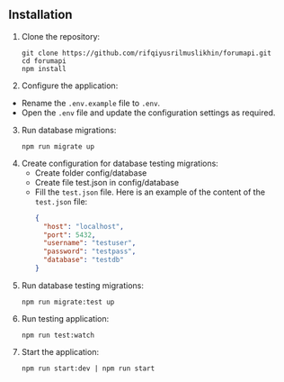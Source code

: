 ## Installation

1. Clone the repository:
   ```shell
   git clone https://github.com/rifqiyusrilmuslikhin/forumapi.git
   cd forumapi  
   npm install
2. Configure the application:  
* Rename the `.env.example` file to `.env`.  
* Open the `.env` file and update the configuration settings as required.  
3. Run database migrations:
   ```shell
   npm run migrate up
4. Create configuration for database testing migrations:
   - Create folder config/database
   - Create file test.json in config/database
   - Fill the `test.json` file. Here is an example of the content of the `test.json` file:
     ```json
     {
       "host": "localhost",
       "port": 5432,
       "username": "testuser",
       "password": "testpass",
       "database": "testdb"
     }
5. Run database testing migrations:
   ```shell
   npm run migrate:test up
6. Run testing application:
   ```shell
   npm run test:watch  
7. Start the application:
   ```shell
   npm run start:dev | npm run start
